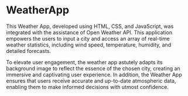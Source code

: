 # WeatherApp
This Weather App,  developed using HTML, CSS, and JavaScript, was integrated with the assistance of Open Weather API. This  application empowers the users to input a city and access an array of real-time weather statistics, including wind speed, temperature, humidity, and detailed forecasts.

To elevate user engagement, the weather app astutely adapts its background image to reflect the essence of the chosen city, creating an immersive and captivating user experience. In addition, the Weather App ensures that users receive accurate and up-to-date atmospheric data, enabling them to make informed decisions with utmost confidence.

